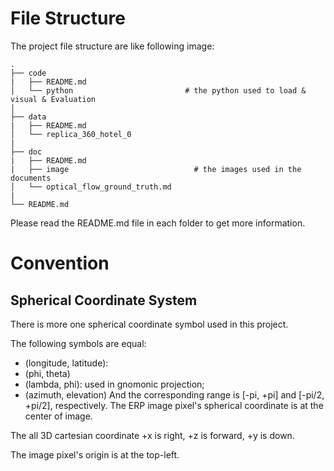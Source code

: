 # File Structure

The project file structure are like following image:

```
.
├── code
|   ├── README.md
│   └── python                         # the python used to load & visual & Evaluation
│
├── data
|   ├── README.md
│   └── replica_360_hotel_0 
|
├── doc
|   ├── README.md
|   ├── image                            # the images used in the documents
│   └── optical_flow_ground_truth.md   
|
└── README.md
```

Please read the README.md file in each folder to get more information.

# Convention 

## Spherical Coordinate System

There is more one spherical coordinate symbol used in this project.

The following symbols are equal:
- (longitude, latitude):
- (phi, theta)
- (lambda, phi): used in gnomonic projection;
- (azimuth, elevation)
And the corresponding range is [-pi, +pi] and [-pi/2, +pi/2], respectively.
The ERP image pixel's spherical coordinate is at the center of image.

The all 3D cartesian coordinate +x is right, +z is forward, +y is down.

The image pixel's origin is at the top-left.
